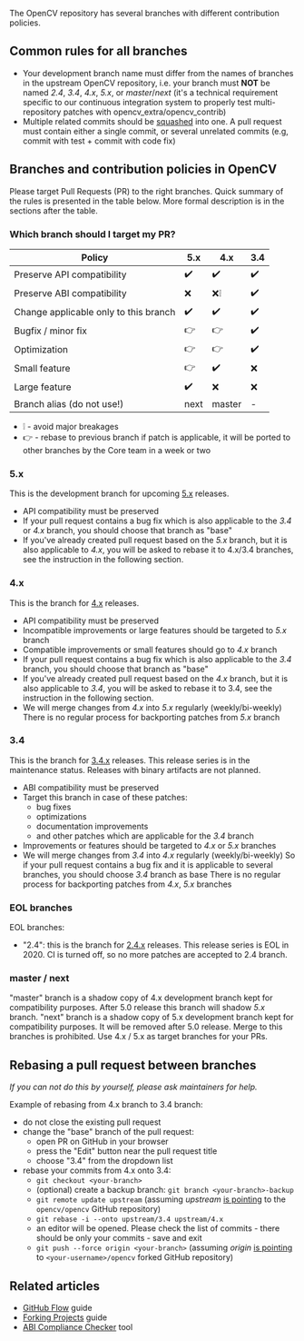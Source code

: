The OpenCV repository has several branches with different contribution policies.

Common rules for all branches
-----------------------------

* Your development branch name must differ from the names of branches in the upstream OpenCV repository, i.e. your branch must **NOT** be named _2.4_, _3.4_, _4.x_, _5.x_, or _master_/_next_
  (it's a technical requirement specific to our continuous integration system to properly test multi-repository patches with opencv_extra/opencv_contrib)
* Multiple related commits should be [squashed](http://git-scm.com/book/en/Git-Tools-Rewriting-History#Squashing-Commits) into one.
  A pull request must contain either a single commit, or several unrelated commits (e.g, commit with test + commit with code fix)


Branches and contribution policies in OpenCV
--------------------------------------------

Please target Pull Requests (PR) to the right branches. Quick summary of the rules is presented in the table below. More formal description is in the sections after the table.

### Which branch should I target my PR?

Policy  |   5.x     |    4.x    |    3.4   |
-------- | --------- | --------- | -------- |
Preserve API compatibility | :heavy_check_mark: | :heavy_check_mark: | :heavy_check_mark: |
Preserve ABI compatibility | :x: | :x::grey_exclamation: | :heavy_check_mark: |
Change applicable only to this branch | :heavy_check_mark: | :heavy_check_mark: | :heavy_check_mark: |
Bugfix / minor fix | :point_right: | :point_right: | :heavy_check_mark: |
Optimization | :point_right: | :point_right: | :heavy_check_mark: |
Small feature | :point_right: | :heavy_check_mark: | :x: |
Large feature | :heavy_check_mark: | :x: | :x: |
Branch alias (do not use!) | next | master | - |

- :grey_exclamation: - avoid major breakages
- :point_right: - rebase to previous branch if patch is applicable, it will be ported to other branches by the Core team in a week or two

### 5.x

This is the development branch for upcoming [5.x](https://github.com/opencv/opencv/tree/5.x) releases.

* API compatibility must be preserved
* If your pull request contains a bug fix which is also applicable to the _3.4_ or _4.x_ branch, you should choose that branch as "base"
* If you've already created pull request based on the _5.x_ branch, but it is also applicable to _4.x_, you will be asked to rebase it to 4.x/3.4 branches, see the instruction in the following section.


### 4.x

This is the branch for [4.x](https://github.com/opencv/opencv/tree/4.x) releases.

* API compatibility must be preserved
* Incompatible improvements or large features should be targeted to _5.x_ branch
* Compatible improvements or small features should go to _4.x_ branch
* If your pull request contains a bug fix which is also applicable to the _3.4_ branch, you should choose that branch as "base"
* If you've already created pull request based on the _4.x_ branch, but it is also applicable to _3.4_, you will be asked to rebase it to 3.4, see the instruction in the following section.
* We will merge changes from _4.x_ into _5.x_ regularly (weekly/bi-weekly)
  There is no regular process for backporting patches from _5.x_ branch


### 3.4

This is the branch for [3.4.x](https://github.com/opencv/opencv/tree/3.4) releases.
This release series is in the maintenance status. Releases with binary artifacts are not planned.

* ABI compatibility must be preserved
* Target this branch in case of these patches:
  * bug fixes
  * optimizations
  * documentation improvements
  * and other patches which are applicable for the _3.4_ branch
* Improvements or features should be targeted to _4.x_ or _5.x_ branches
* We will merge changes from _3.4_ into _4.x_ regularly (weekly/bi-weekly)
  So if your pull request contains a bug fix and it is applicable to several branches, you should choose _3.4_ branch as base
  There is no regular process for backporting patches from _4.x_, _5.x_ branches


### EOL branches

EOL branches:
- "2.4": this is the branch for [2.4.x](https://github.com/opencv/opencv/tree/2.4) releases. This release series is EOL in 2020. CI is turned off, so no more patches are accepted to 2.4 branch.


### master / next

"master" branch is a shadow copy of 4.x development branch kept for compatibility purposes. After 5.0 release this branch will shadow _5.x_ branch.
"next" branch is a shadow copy of 5.x development branch kept for compatibility purposes. It will be removed after 5.0 release.
Merge to this branches is prohibited. Use 4.x / 5.x as target branches for your PRs.


Rebasing a pull request between branches
----------------------------------------------

_If you can not do this by yourself, please ask maintainers for help._

Example of rebasing from 4.x branch to 3.4 branch:
* do not close the existing pull request
* change the "base" branch of the pull request:
  * open PR on GitHub in your browser
  * press the "Edit" button near the pull request title
  * choose "3.4" from the dropdown list
* rebase your commits from 4.x onto 3.4:
  * `git checkout <your-branch>`
  * (optional) create a backup branch: `git branch <your-branch>-backup`
  * `git remote update upstream` (assuming _upstream_ [is pointing](https://help.github.com/articles/configuring-a-remote-for-a-fork/) to the `opencv/opencv` GitHub repository)
  * `git rebase -i --onto upstream/3.4 upstream/4.x`
  * an editor will be opened. Please check the list of commits - there should be only your commits - save and exit
  * `git push --force origin <your-branch>` (assuming _origin_ [is pointing](https://help.github.com/articles/configuring-a-remote-for-a-fork/) to `<your-username>/opencv` forked GitHub repository)


Related articles
----------------

* [GitHub Flow](https://guides.github.com/introduction/flow/) guide
* [Forking Projects](https://guides.github.com/activities/forking/) guide
* [ABI Compliance Checker](https://lvc.github.io/abi-compliance-checker/) tool

